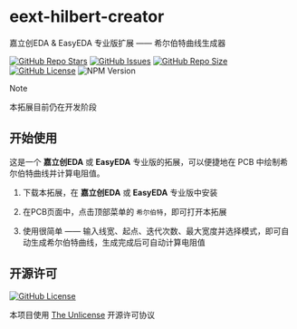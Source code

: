 # eext-hilbert-creator

嘉立创EDA & EasyEDA 专业版扩展 —— 希尔伯特曲线生成器

<a href="https://github.com/klxf/eext-hilbert-creator" style="vertical-align: inherit;" target="_blank"><img src="https://img.shields.io/github/stars/klxf/eext-hilbert-creator" alt="GitHub Repo Stars" class="not-medium-zoom-image" style="display: inline; vertical-align: inherit;" /></a>&nbsp;<a href="https://github.com/klxf/eext-hilbert-creator/issues" style="vertical-align: inherit;" target="_blank"><img src="https://img.shields.io/github/issues/klxf/eext-hilbert-creator" alt="GitHub Issues" class="not-medium-zoom-image" style="display: inline; vertical-align: inherit;" /></a>&nbsp;<a href="https://github.com/klxf/eext-hilbert-creator" style="vertical-align: inherit;" target="_blank"><img src="https://img.shields.io/github/repo-size/klxf/eext-hilbert-creator" alt="GitHub Repo Size" class="not-medium-zoom-image" style="display: inline; vertical-align: inherit;" /></a>&nbsp;<a href="https://choosealicense.com/licenses/unlicense/" style="vertical-align: inherit;" target="_blank"><img src="https://img.shields.io/github/license/klxf/eext-hilbert-creator" alt="GitHub License" class="not-medium-zoom-image" style="display: inline; vertical-align: inherit;" /></a>&nbsp;<img src="https://img.shields.io/badge/EasyEDA-%5E2.2.35-5588ff" alt="NPM Version" class="not-medium-zoom-image" style="display: inline; vertical-align: inherit;" />

> [!NOTE]
>
> 本拓展目前仍在开发阶段

## 开始使用

这是一个 **嘉立创EDA** 或 **EasyEDA** 专业版的拓展，可以便捷地在 PCB 中绘制希尔伯特曲线并计算电阻值。

1. 下载本拓展，在 **嘉立创EDA** 或 **EasyEDA** 专业版中安装

2. 在PCB页面中，点击顶部菜单的 `希尔伯特`，即可打开本拓展

3. 使用很简单 —— 输入线宽、起点、迭代次数、最大宽度并选择模式，即可自动生成希尔伯特曲线，生成完成后可自动计算电阻值

## 开源许可

<a href="https://choosealicense.com/licenses/unlicense/" style="vertical-align: inherit;" target="_blank"><img src="https://img.shields.io/github/license/klxf/eext-hilbert-creator" alt="GitHub License" class="not-medium-zoom-image" style="display: inline; vertical-align: inherit;" /></a>

本项目使用 [The Unlicense](https://choosealicense.com/licenses/unlicense/) 开源许可协议
